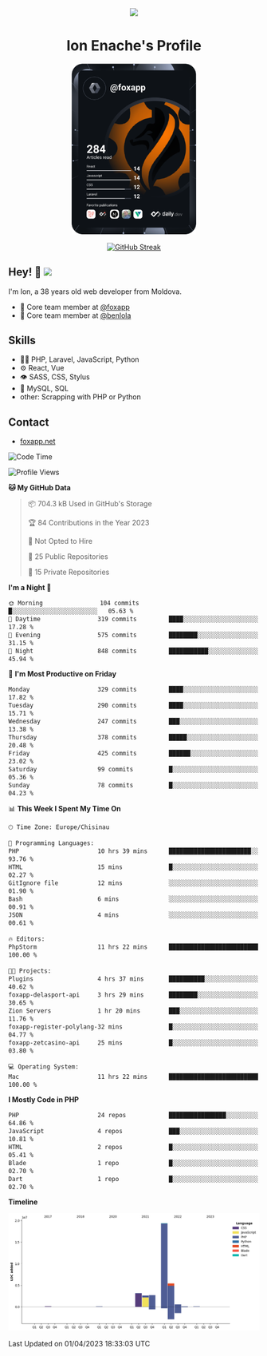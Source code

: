 <div id="header" align="center">
  <img src="https://media.giphy.com/media/M9gbBd9nbDrOTu1Mqx/giphy.gif" width="100"/>
	<h1>Ion Enache's Profile</h1>
</div>
<div align="center">
	<a href="https://app.daily.dev/foxapp"><img src="https://github.com/foxapp/foxapp/blob/master/devcard.svg" width="250" alt="Ion Enache's Dev Card"/></a>
</div>


<div align="center">
	
[![GitHub Streak](http://github-readme-streak-stats.herokuapp.com?user=foxapp&hide_border=true&date_format=M%20j%5B%2C%20Y%5D)](https://git.io/streak-stats)
	
</div>


## Hey! 👋 <img src="https://media.giphy.com/media/hvRJCLFzcasrR4ia7z/giphy.gif" width="30px"/>
I'm Ion, a 38 years old web developer from Moldova.


- 👥 Core team member at [@foxapp](https://github.com/foxapp)
- 👥 Core team member at [@benlola](https://github.com/benlola)

## Skills
- 👨‍💻 PHP, Laravel, JavaScript, Python
- ⚙️ React, Vue
- 👁️ SASS, CSS, Stylus
- 💽 MySQL, SQL
- other: Scrapping with PHP or Python

## Contact
- [foxapp.net](https://www.foxapp.net)

<!--START_SECTION:waka-->
![Code Time](http://img.shields.io/badge/Code%20Time-1%2C281%20hrs%2014%20mins-blue)

![Profile Views](http://img.shields.io/badge/Profile%20Views-0-blue)

**🐱 My GitHub Data** 

> 📦 704.3 kB Used in GitHub's Storage 
 > 
> 🏆 84 Contributions in the Year 2023
 > 
> 🚫 Not Opted to Hire
 > 
> 📜 25 Public Repositories 
 > 
> 🔑 15 Private Repositories 
 > 
**I'm a Night 🦉** 

```text
🌞 Morning                104 commits         █░░░░░░░░░░░░░░░░░░░░░░░░   05.63 % 
🌆 Daytime                319 commits         ████░░░░░░░░░░░░░░░░░░░░░   17.28 % 
🌃 Evening                575 commits         ████████░░░░░░░░░░░░░░░░░   31.15 % 
🌙 Night                  848 commits         ███████████░░░░░░░░░░░░░░   45.94 % 
```
📅 **I'm Most Productive on Friday** 

```text
Monday                   329 commits         ████░░░░░░░░░░░░░░░░░░░░░   17.82 % 
Tuesday                  290 commits         ████░░░░░░░░░░░░░░░░░░░░░   15.71 % 
Wednesday                247 commits         ███░░░░░░░░░░░░░░░░░░░░░░   13.38 % 
Thursday                 378 commits         █████░░░░░░░░░░░░░░░░░░░░   20.48 % 
Friday                   425 commits         ██████░░░░░░░░░░░░░░░░░░░   23.02 % 
Saturday                 99 commits          █░░░░░░░░░░░░░░░░░░░░░░░░   05.36 % 
Sunday                   78 commits          █░░░░░░░░░░░░░░░░░░░░░░░░   04.23 % 
```


📊 **This Week I Spent My Time On** 

```text
🕑︎ Time Zone: Europe/Chisinau

💬 Programming Languages: 
PHP                      10 hrs 39 mins      ███████████████████████░░   93.76 % 
HTML                     15 mins             █░░░░░░░░░░░░░░░░░░░░░░░░   02.27 % 
GitIgnore file           12 mins             ░░░░░░░░░░░░░░░░░░░░░░░░░   01.90 % 
Bash                     6 mins              ░░░░░░░░░░░░░░░░░░░░░░░░░   00.91 % 
JSON                     4 mins              ░░░░░░░░░░░░░░░░░░░░░░░░░   00.61 % 

🔥 Editors: 
PhpStorm                 11 hrs 22 mins      █████████████████████████   100.00 % 

🐱‍💻 Projects: 
Plugins                  4 hrs 37 mins       ██████████░░░░░░░░░░░░░░░   40.62 % 
foxapp-delasport-api     3 hrs 29 mins       ████████░░░░░░░░░░░░░░░░░   30.65 % 
Zion Servers             1 hr 20 mins        ███░░░░░░░░░░░░░░░░░░░░░░   11.76 % 
foxapp-register-polylang-32 mins             █░░░░░░░░░░░░░░░░░░░░░░░░   04.77 % 
foxapp-zetcasino-api     25 mins             █░░░░░░░░░░░░░░░░░░░░░░░░   03.80 % 

💻 Operating System: 
Mac                      11 hrs 22 mins      █████████████████████████   100.00 % 
```

**I Mostly Code in PHP** 

```text
PHP                      24 repos            ████████████████░░░░░░░░░   64.86 % 
JavaScript               4 repos             ███░░░░░░░░░░░░░░░░░░░░░░   10.81 % 
HTML                     2 repos             █░░░░░░░░░░░░░░░░░░░░░░░░   05.41 % 
Blade                    1 repo              █░░░░░░░░░░░░░░░░░░░░░░░░   02.70 % 
Dart                     1 repo              █░░░░░░░░░░░░░░░░░░░░░░░░   02.70 % 
```



**Timeline**

![Lines of Code chart](https://raw.githubusercontent.com/foxapp/foxapp/master/assets/bar_graph.png)


 Last Updated on 01/04/2023 18:33:03 UTC
<!--END_SECTION:waka-->
